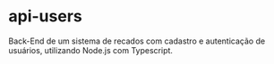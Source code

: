 # api-users
Back-End de um sistema de recados com cadastro e autenticação de usuários, utilizando Node.js com Typescript. 

